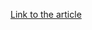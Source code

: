 [Link to the article](https://trendmicro.com/en_us/research/21/a/expanding-range-and-improving-speed-a-ransomexx-approach.html)
